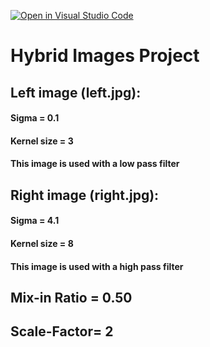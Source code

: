 [![Open in Visual Studio Code](https://classroom.github.com/assets/open-in-vscode-c66648af7eb3fe8bc4f294546bfd86ef473780cde1dea487d3c4ff354943c9ae.svg)](https://classroom.github.com/online_ide?assignment_repo_id=9945832&assignment_repo_type=AssignmentRepo)

# Hybrid Images Project

## Left image (left.jpg):

#### Sigma = 0.1
#### Kernel size = 3 
#### This image is used with a low pass filter


## Right image (right.jpg):

#### Sigma = 4.1
#### Kernel size = 8
#### This image is used with a high pass filter


## Mix-in Ratio = 0.50
## Scale-Factor= 2 
